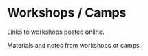 # Workshops / Camps

Links to workshops posted online.

Materials and notes from workshops or camps.
